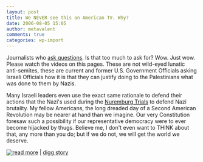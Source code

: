 ```yaml
---
layout: post
title: We NEVER see this on American TV. Why?
date: 2006-08-05 15:05
author: metavalent
comments: true
categories: wp-import
---
```

Journalists who <a href="http://brasscheck.com/videos/middleeast/me5.html">ask questions</a>. Is that too much to ask for?  Wow.  Just wow.  Please watch the videos on this pages.  These are not wild-eyed lunatic anti-semites, these are current and former U.S. Government Officials asking Israeli Officials how it is that they can justify doing to the Palestinians what was done to them by Nazis.  

Many Israeli leaders even use the exact same rationale to defend their actions that the Nazi's used during the <a href="http://en.wikipedia.org/wiki/Nuremburg_Trials">Nuremburg Trials</a> to defend Nazi brutality.  My fellow Americans, the long dreaded day of a Second American Revolution may be nearer at hand than we imagine.  Our very Constitution foresaw such a possibility if our representative democracy were to ever become hijacked by thugs.  Believe me, I don't even want to THINK about that, any more than you do; but if we do not, we will get the world we deserve.

<a href="http://brasscheck.com/videos/middleeast/me5.html"><img src="http://metavalent.info/images/dig.guy.sm.logo.gif" border="0" align="absbottom"/>read more</a>&nbsp;|&nbsp;<a href="http://digg.com/world_news/You_NEVER_see_this_on_American_TV_Why">digg story</a>
